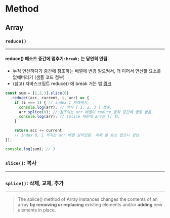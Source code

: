 # Method

## Array

### `reduce()`
---
#### reduce() 메소드 중간에 멈추기: `break;` 는 당연히 안됨. 
- 누적 연산하다가 중간에 참조하는 배열에 변경 일으켜서, 더 이어서 연산할 요소를 없애버리기 (샘플 코드 첨부)
- (참고) 자바스크립트 reduce() 에 break 거는 법 [링크](https://inpa.tistory.com/entry/JS-%F0%9F%9A%80-reduce-break-%ED%95%98%EB%8A%94-%EB%B2%95-How-to-early-break-reduce)

```js
const sum = [1,2,3].slice(0)
  .reduce((acc, current, i, arr) => {
    if (i === 1) { // index 1 차례에서,
      console.log(arr); // 아직 [ 1, 2, 3 ] 생존.
      arr.splice(0); // 참조되는 arr 배열이 reduce 동작 중간에 영향 받음.
      console.log(arr); // splice 때문에 arr는 [] 됨.
    }

    return acc += current; 
    // index 0, 1 까지는 arr 배열 살아있음. 이제 돌 요소 없으니 끝남.
});

console.log(sum); // 3 
```

### `slice()`: 복사
---

### `splice()`: 삭제, 교체, 추가
---
> The splice() method of Array instances changes the contents of an array **by removing or replacing** existing elements and/or **adding** new elements in place.



